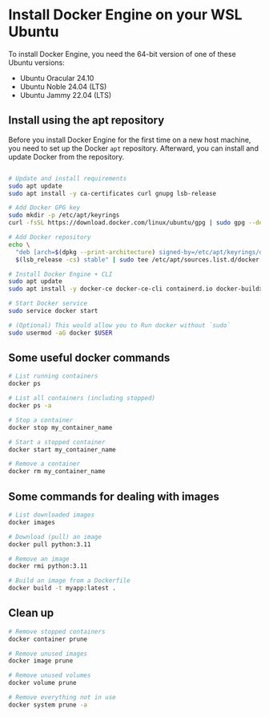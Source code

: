 # Install Docker Engine on your WSL Ubuntu

To install Docker Engine, you need the 64-bit version of one of these Ubuntu versions:
- Ubuntu Oracular 24.10
- Ubuntu Noble 24.04 (LTS)
- Ubuntu Jammy 22.04 (LTS)

## Install using the apt repository
Before you install Docker Engine for the first time on a new host machine, you need to set up the Docker `apt` repository. Afterward, you can install and update Docker from the repository.

```bash

# Update and install requirements
sudo apt update
sudo apt install -y ca-certificates curl gnupg lsb-release

# Add Docker GPG key
sudo mkdir -p /etc/apt/keyrings
curl -fsSL https://download.docker.com/linux/ubuntu/gpg | sudo gpg --dearmor -o /etc/apt/keyrings/docker.gpg

# Add Docker repository
echo \
  "deb [arch=$(dpkg --print-architecture) signed-by=/etc/apt/keyrings/docker.gpg] https://download.docker.com/linux/ubuntu \
  $(lsb_release -cs) stable" | sudo tee /etc/apt/sources.list.d/docker.list > /dev/null

# Install Docker Engine + CLI
sudo apt update
sudo apt install -y docker-ce docker-ce-cli containerd.io docker-buildx-plugin docker-compose-plugin

# Start Docker service
sudo service docker start

# (Optional) This would allow you to Run docker without `sudo`
sudo usermod -aG docker $USER
```

## Some useful docker commands
```bash
# List running containers
docker ps

# List all containers (including stopped)
docker ps -a

# Stop a container
docker stop my_container_name

# Start a stopped container
docker start my_container_name

# Remove a container
docker rm my_container_name
```
## Some commands for dealing with images
```bash
# List downloaded images
docker images

# Download (pull) an image
docker pull python:3.11

# Remove an image
docker rmi python:3.11

# Build an image from a Dockerfile
docker build -t myapp:latest .
```
## Clean up
```bash
# Remove stopped containers
docker container prune

# Remove unused images
docker image prune

# Remove unused volumes
docker volume prune

# Remove everything not in use
docker system prune -a
```


